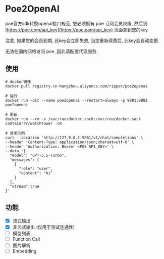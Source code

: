 # Poe2OpenAI

poe官方sdk转换openai接口规范, 您必须拥有 poe 订阅会员权限, 然后到 [https://poe.com/api_key](https://poe.com/api_key) 页面拿到您的key   

注意, 如果您的会员到期, 此key会立即失效, 当您重新续费后, 此key会自动变更.   

无法在国内网络访问 poe ,因此请配置代理服务.

## 使用

```shell
# docker镜像
docker pull registry.cn-hangzhou.aliyuncs.com/ripper/poe2openai

# 运行
docker run -dit --name poe2openai --restart=always -p 9881:9881 poe2openai

# 更新
docker run --rm -v /var/run/docker.sock:/var/run/docker.sock containrrr/watchtower -cR
```

```shell
# 请求示例
curl --location 'http://127.0.0.1:9881/v1/chat/completions' \
--header 'Content-Type: application/json;charset=utf-8' \
--header 'Authorization: Bearer <POE API_KEY>' \
--data '{
  "model": "GPT-3.5-Turbo",
  "messages": [
    {
      "role": "user",
      "content": "hi"
    }
  ],
  "stream":true
}'
```

## 功能

- [x] 流式输出
- [x] 非流式输出 (仅用于测试连通性)
- [ ] 模型列表
- [ ] Function Call
- [ ] 图片解析
- [ ] Embedding